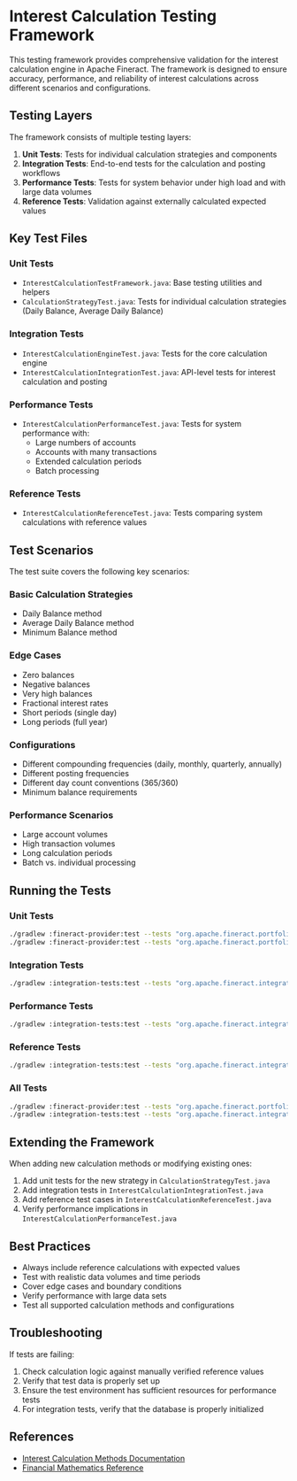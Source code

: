 # Interest Calculation Testing Framework

This testing framework provides comprehensive validation for the interest calculation engine in Apache Fineract. The framework is designed to ensure accuracy, performance, and reliability of interest calculations across different scenarios and configurations.

## Testing Layers

The framework consists of multiple testing layers:

1. **Unit Tests**: Tests for individual calculation strategies and components
2. **Integration Tests**: End-to-end tests for the calculation and posting workflows
3. **Performance Tests**: Tests for system behavior under high load and with large data volumes
4. **Reference Tests**: Validation against externally calculated expected values

## Key Test Files

### Unit Tests

- `InterestCalculationTestFramework.java`: Base testing utilities and helpers
- `CalculationStrategyTest.java`: Tests for individual calculation strategies (Daily Balance, Average Daily Balance)

### Integration Tests

- `InterestCalculationEngineTest.java`: Tests for the core calculation engine
- `InterestCalculationIntegrationTest.java`: API-level tests for interest calculation and posting

### Performance Tests

- `InterestCalculationPerformanceTest.java`: Tests for system performance with:
  - Large numbers of accounts
  - Accounts with many transactions
  - Extended calculation periods
  - Batch processing

### Reference Tests

- `InterestCalculationReferenceTest.java`: Tests comparing system calculations with reference values

## Test Scenarios

The test suite covers the following key scenarios:

### Basic Calculation Strategies

- Daily Balance method
- Average Daily Balance method
- Minimum Balance method

### Edge Cases

- Zero balances
- Negative balances
- Very high balances
- Fractional interest rates
- Short periods (single day)
- Long periods (full year)

### Configurations

- Different compounding frequencies (daily, monthly, quarterly, annually)
- Different posting frequencies
- Different day count conventions (365/360)
- Minimum balance requirements

### Performance Scenarios

- Large account volumes
- High transaction volumes
- Long calculation periods
- Batch vs. individual processing

## Running the Tests

### Unit Tests

```bash
./gradlew :fineract-provider:test --tests "org.apache.fineract.portfolio.interestcalculation.domain.CalculationStrategyTest"
./gradlew :fineract-provider:test --tests "org.apache.fineract.portfolio.interestcalculation.service.InterestCalculationEngineTest"
```

### Integration Tests

```bash
./gradlew :integration-tests:test --tests "org.apache.fineract.integrationtests.InterestCalculationIntegrationTest"
```

### Performance Tests

```bash
./gradlew :integration-tests:test --tests "org.apache.fineract.integrationtests.InterestCalculationPerformanceTest"
```

### Reference Tests

```bash
./gradlew :integration-tests:test --tests "org.apache.fineract.integrationtests.InterestCalculationReferenceTest"
```

### All Tests

```bash
./gradlew :fineract-provider:test --tests "org.apache.fineract.portfolio.interestcalculation.*"
./gradlew :integration-tests:test --tests "org.apache.fineract.integrationtests.*InterestCalculation*"
```

## Extending the Framework

When adding new calculation methods or modifying existing ones:

1. Add unit tests for the new strategy in `CalculationStrategyTest.java`
2. Add integration tests in `InterestCalculationIntegrationTest.java`
3. Add reference test cases in `InterestCalculationReferenceTest.java`
4. Verify performance implications in `InterestCalculationPerformanceTest.java`

## Best Practices

- Always include reference calculations with expected values
- Test with realistic data volumes and time periods
- Cover edge cases and boundary conditions
- Verify performance with large data sets
- Test all supported calculation methods and configurations

## Troubleshooting

If tests are failing:

1. Check calculation logic against manually verified reference values
2. Verify that test data is properly set up
3. Ensure the test environment has sufficient resources for performance tests
4. For integration tests, verify that the database is properly initialized

## References

- [Interest Calculation Methods Documentation](https://fineract.apache.org/docs/current/)
- [Financial Mathematics Reference](https://en.wikipedia.org/wiki/Time_value_of_money)